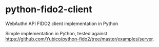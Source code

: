# python-fido2-client
WebAuthn API FIDO2 client implementation in Python

Simple implementation in Python, tested against https://github.com/Yubico/python-fido2/tree/master/examples/server.
